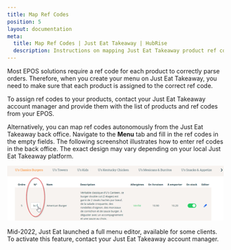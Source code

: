 ```yaml
---
title: Map Ref Codes
position: 5
layout: documentation
meta:
  title: Map Ref Codes | Just Eat Takeaway | HubRise
  description: Instructions on mapping Just Eat Takeaway product ref codes with other apps after connecting your EPOS with HubRise. Connect apps and synchronise your data.
---
```


Most EPOS solutions require a ref code for each product to correctly parse orders. Therefore, when you create your menu on Just Eat Takeaway, you need to make sure that each product is assigned to the correct ref code.

To assign ref codes to your products, contact your Just Eat Takeaway account manager and provide them with the list of products and ref codes from your EPOS.

Alternatively, you can map ref codes autonomously from the Just Eat Takeaway back office. Navigate to the **Menu** tab and fill in the ref codes in the empty fields. The following screenshot illustrates how to enter ref codes in the back office. The exact design may vary depending on your local Just Eat Takeaway platform.

![Entering ref codes in the Just Eat Takeaway portal](../images/006-fr-jet-entering-ref-codes.png)

Mid-2022, Just Eat launched a full menu editor, available for some clients. To activate this feature, contact your Just Eat Takeaway account manager.
